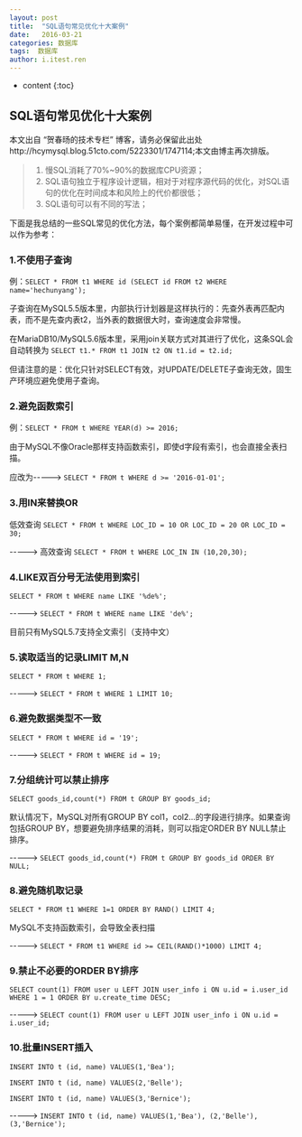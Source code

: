 ```yaml
---
layout: post
title:  "SQL语句常见优化十大案例"
date:   2016-03-21 
categories: 数据库
tags:  数据库
author: i.itest.ren
---
```


* content
{:toc}






## SQL语句常见优化十大案例 ##
本文出自 “贺春旸的技术专栏” 博客，请务必保留此出处http://hcymysql.blog.51cto.com/5223301/1747114;本文由博主再次排版。

> 1. 慢SQL消耗了70%~90%的数据库CPU资源；
> 2. SQL语句独立于程序设计逻辑，相对于对程序源代码的优化，对SQL语句的优化在时间成本和风险上的代价都很低；
> 3. SQL语句可以有不同的写法；

下面是我总结的一些SQL常见的优化方法，每个案例都简单易懂，在开发过程中可以作为参考：

### 1.不使用子查询 ###
例：`SELECT * FROM t1 WHERE id (SELECT id FROM t2 WHERE name='hechunyang');`

子查询在MySQL5.5版本里，内部执行计划器是这样执行的：先查外表再匹配内表，而不是先查内表t2，当外表的数据很大时，查询速度会非常慢。

在MariaDB10/MySQL5.6版本里，采用join关联方式对其进行了优化，这条SQL会自动转换为
`SELECT t1.* FROM t1 JOIN t2 ON t1.id = t2.id;`


但请注意的是：优化只针对SELECT有效，对UPDATE/DELETE子查询无效，固生产环境应避免使用子查询。

### 2.避免函数索引 ###
例：`SELECT * FROM t WHERE YEAR(d) >= 2016;`

由于MySQL不像Oracle那样支持函数索引，即使d字段有索引，也会直接全表扫描。

应改为----->
`SELECT * FROM t WHERE d >= '2016-01-01';`

### 3.用IN来替换OR ###
低效查询
`SELECT * FROM t WHERE LOC_ID = 10 OR LOC_ID = 20 OR LOC_ID = 30;`

----->
高效查询
`SELECT * FROM t WHERE LOC_IN IN (10,20,30);`

### 4.LIKE双百分号无法使用到索引 ###
`SELECT * FROM t WHERE name LIKE '%de%';`

----->
`SELECT * FROM t WHERE name LIKE 'de%';`

目前只有MySQL5.7支持全文索引（支持中文）

### 5.读取适当的记录LIMIT M,N ###
`SELECT * FROM t WHERE 1;`

----->
`SELECT * FROM t WHERE 1 LIMIT 10;`

### 6.避免数据类型不一致 ###
`SELECT * FROM t WHERE id = '19';`

----->
`SELECT * FROM t WHERE id = 19;`

### 7.分组统计可以禁止排序 ###
`SELECT goods_id,count(*) FROM t GROUP BY goods_id;`

默认情况下，MySQL对所有GROUP BY col1，col2...的字段进行排序。如果查询包括GROUP BY，想要避免排序结果的消耗，则可以指定ORDER BY NULL禁止排序。

----->
`SELECT goods_id,count(*) FROM t GROUP BY goods_id ORDER BY NULL;`

### 8.避免随机取记录 ###
`SELECT * FROM t1 WHERE 1=1 ORDER BY RAND() LIMIT 4;`

MySQL不支持函数索引，会导致全表扫描

----->
`SELECT * FROM t1 WHERE id >= CEIL(RAND()*1000) LIMIT 4;`

### 9.禁止不必要的ORDER BY排序 ###
`SELECT count(1) FROM user u LEFT JOIN user_info i ON u.id = i.user_id WHERE 1 = 1 ORDER BY u.create_time DESC;`

----->
`SELECT count(1) FROM user u LEFT JOIN user_info i ON u.id = i.user_id;`

### 10.批量INSERT插入 ###
    INSERT INTO t (id, name) VALUES(1,'Bea');
    
    INSERT INTO t (id, name) VALUES(2,'Belle');
    
    INSERT INTO t (id, name) VALUES(3,'Bernice');

----->
`INSERT INTO t (id, name) VALUES(1,'Bea'), (2,'Belle'),(3,'Bernice');`
